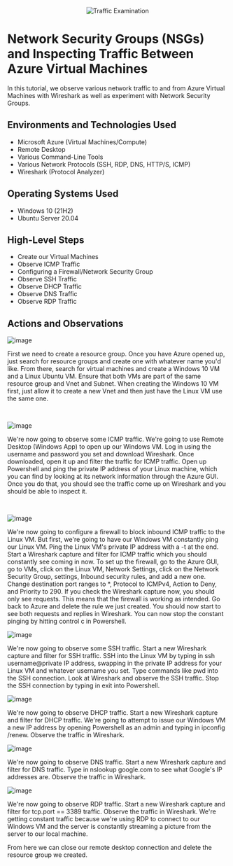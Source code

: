 <p align="center">
<img src="https://i.imgur.com/Ua7udoS.png" alt="Traffic Examination"/>
</p>

<h1>Network Security Groups (NSGs) and Inspecting Traffic Between Azure Virtual Machines</h1>
In this tutorial, we observe various network traffic to and from Azure Virtual Machines with Wireshark as well as experiment with Network Security Groups. <br />

<h2>Environments and Technologies Used</h2>

- Microsoft Azure (Virtual Machines/Compute)
- Remote Desktop
- Various Command-Line Tools
- Various Network Protocols (SSH, RDP, DNS, HTTP/S, ICMP)
- Wireshark (Protocol Analyzer)

<h2>Operating Systems Used </h2>

- Windows 10 (21H2)
- Ubuntu Server 20.04

<h2>High-Level Steps</h2>

- Create our Virtual Machines
- Observe ICMP Traffic
- Configuring a Firewall/Network Security Group
- Observe SSH Traffic
- Observe DHCP Traffic
- Observe DNS Traffic
- Observe RDP Traffic

<h2>Actions and Observations</h2>

![image](https://github.com/user-attachments/assets/57df51f8-1a6c-4008-b973-064cfcd31859)

<p>
First we need to create a resource group. Once you have Azure opened up, just search for resource groups and create one with whatever name you'd like. From there, search for virtual machines and create a Windows 10 VM and a Linux Ubuntu VM. Ensure that both VMs are part of the same resource group and Vnet and Subnet. When creating the Windows 10 VM first, just allow it to create a new Vnet and then just have the Linux VM use the same one.
</p>
<br />

![image](https://github.com/user-attachments/assets/e069128e-6907-4b80-a8c4-160b161d6c6d)

<p>
We're now going to observe some ICMP traffic. We're going to use Remote Desktop (Windows App) to open up our Windows VM. Log in using the username and password you set and download Wireshark. Once downloaded, open it up and filter the traffic for ICMP traffic. Open up Powershell and ping the private IP address of your Linux machine, which you can find by looking at its network information through the Azure GUI. Once you do that, you should see the traffic come up on Wireshark and you should be able to inspect it.
</p>
<br />

![image](https://github.com/user-attachments/assets/ff648122-23c3-4a17-9e27-3dcd46c6a744)

<p>
We're now going to configure a firewall to block inbound ICMP traffic to the Linux VM. But first, we're going to have our Windows VM constantly ping our Linux VM. Ping the Linux VM's private IP address with a -t at the end. Start a Wireshark capture and filter for ICMP traffic which you should constantly see coming in now. To set up the firewall, go to the Azure GUI, go to VMs, click on the Linux VM, Network Settings, click on the Network Security Group, settings, Inbound security rules, and add a new one. Change destination port ranges to *, Protocol to ICMPv4, Action to Deny, and Priority to 290. If you check the Wireshark capture now, you should only see requests. This means that the firewall is working as intended. Go back to Azure and delete the rule we just created. You should now start to see both requests and replies in Wireshark. You can now stop the constant pinging by hitting control c in Powershell.
</p>

![image](https://github.com/user-attachments/assets/06268507-33e0-45c3-b8a7-9865d9da529d)

<p>
We're now going to observe some SSH traffic. Start a new Wireshark capture and filter for SSH traffic. SSH into the Linux VM by typing in ssh username@private IP address, swapping in the private IP address for your Linux VM and whatever username you set. Type commands like pwd into the SSH connection. Look at Wireshark and observe the SSH traffic. Stop the SSH connection by typing in exit into Powershell.
</p>

![image](https://github.com/user-attachments/assets/a891a047-f69b-4920-a2ae-5bd1bb42a351)

<p>
We're now going to observe DHCP traffic. Start a new Wireshark capture and filter for DHCP traffic. We're going to attempt to issue our Windows VM a new IP address by opening Powershell as an admin and typing in ipconfig /renew. Observe the traffic in Wireshark.
</p>

![image](https://github.com/user-attachments/assets/e4814bdd-5f4c-488a-ba33-82918d3efab6)

<p>
We're now going to observe DNS traffic. Start a new Wireshark capture and filter for DNS traffic. Type in nslookup google.com to see what Google's IP addresses are. Observe the traffic in Wireshark.
</p>

![image](https://github.com/user-attachments/assets/b86a6421-0d9c-44eb-9ff4-1c769adcf8dd)

<p>
We're now going to observe RDP traffic. Start a new Wireshark capture and filter for tcp.port == 3389 traffic. Observe the traffic in Wireshark. We're getting constant traffic because we're using RDP to connect to our Windows VM and the server is constantly streaming a picture from the server to our local machine.
</p>

<p>
From here we can close our remote desktop connection and delete the resource group we created.
</p>
<br />
